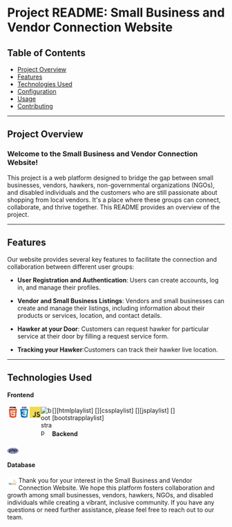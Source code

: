 # Project README: Small Business and Vendor Connection Website

## Table of Contents
- [Project Overview](#project-overview)
- [Features](#features)
- [Technologies Used](#technologies-used)
- [Configuration](#configuration)
- [Usage](#usage)
- [Contributing](#contributing)

---

## Project Overview

### Welcome to the Small Business and Vendor Connection Website!

This project is a web platform designed to bridge the gap between small businesses, vendors, hawkers, non-governmental organizations (NGOs), and disabled individuals and the customers who are still passionate about shopping from local vendors. It's a place where these groups can connect, collaborate, and thrive together. This README provides an overview of the project.

---

## Features

Our website provides several key features to facilitate the connection and collaboration between different user groups:

- **User Registration and Authentication**: Users can create accounts, log in, and manage their profiles.

- **Vendor and Small Business Listings**: Vendors and small businesses can create and manage their listings, including information about their products or services, location, and contact details.

- **Hawker at your Door**: Customers can request hawker for particular service at their door by filling a request service form.

- **Tracking your Hawker**:Customers can track their hawker live location. 

---

## Technologies Used

#### Frontend

[<img align="left" alt="HTML5" width="26px" src="https://raw.githubusercontent.com/github/explore/80688e429a7d4ef2fca1e82350fe8e3517d3494d/topics/html/html.png" />][htmlplaylist]
[<img align="left" alt="CSS3" width="26px" src="https://raw.githubusercontent.com/github/explore/80688e429a7d4ef2fca1e82350fe8e3517d3494d/topics/css/css.png" />][cssplaylist]
[<img align="left" alt="Javascript" width="26px" src="https://raw.githubusercontent.com/github/explore/80688e429a7d4ef2fca1e82350fe8e3517d3494d/topics/javascript/javascript.png" />][jsplaylist]
[<img align="left" alt="bootstrap" width="26px" src="https://raw.githubusercontent.com/github/explore/80688e429a7d4ef2fca1e82350fe8e3517d3494d/topics/Bootstarp/Bootsrap.png" />][bootstrapplaylist]
<br />

#### Backend

[<img align="left" alt="php" width="26px" src="https://raw.githubusercontent.com/github/explore/80688e429a7d4ef2fca1e82350fe8e3517d3494d/topics/php/php.png" />](https://www.php.com/)
<br/>
#### Database

[<img align="left" alt="mysql" width="26px" src="https://raw.githubusercontent.com/github/explore/80688e429a7d4ef2fca1e82350fe8e3517d3494d/topics/mysql/mysql.png" />](https://www.mysql.com/)

Thank you for your interest in the Small Business and Vendor Connection Website. We hope this platform fosters collaboration and growth among small businesses, vendors, hawkers, NGOs, and disabled individuals while creating a vibrant, inclusive community. If you have any questions or need further assistance, please feel free to reach out to our team.
